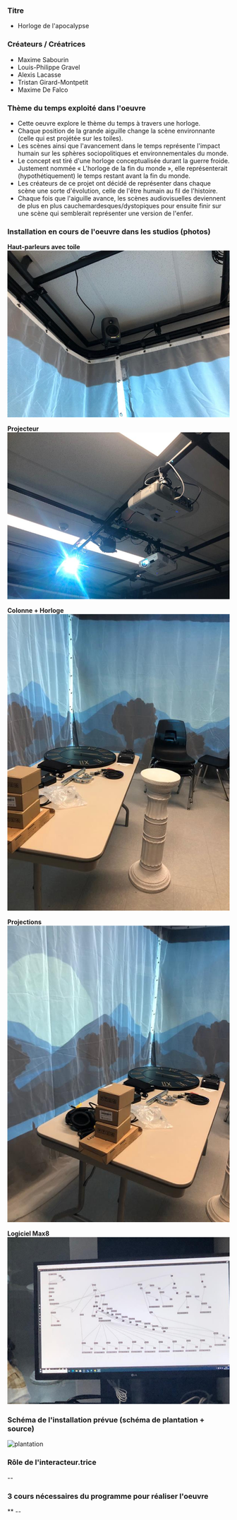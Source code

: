 ### Titre
* Horloge de l'apocalypse

### Créateurs / Créatrices
* Maxime Sabourin
* Louis-Philippe Gravel
* Alexis Lacasse
* Tristan Girard-Montpetit
* Maxime De Falco

### Thème du temps exploité dans l'oeuvre
* Cette oeuvre explore le thème du temps à travers une horloge.
* Chaque position de la grande aiguille change la scène environnante (celle qui est projétée sur les toiles).
* Les scènes ainsi que l'avancement dans le temps représente l'impact humain sur les sphères sociopolitiques et environnementales du monde. 
* Le concept est tiré d'une horloge conceptualisée durant la guerre froide. Justement nommée « L'horloge de la fin du monde », elle représenterait (hypothétiquement) le temps restant avant la fin du monde. 
* Les créateurs de ce projet ont décidé de représenter dans chaque scène une sorte d'évolution, celle de l'être humain au fil de l'histoire. 
* Chaque fois que l'aiguille avance, les scènes audiovisuelles deviennent de plus en plus cauchemardesques/dystopiques pour ensuite finir sur une scène qui semblerait représenter une version de l'enfer. 

### Installation en cours de l'oeuvre dans les studios (photos)

**Haut-parleurs avec toile** <br>
 ![hautparleur](../media/media_horloge_apo/horloge_hautparleur.jpg)
 
**Projecteur** <br>
 ![projecteur](../media/media_horloge_apo/horloge_projecteur.jpg) 
 
**Colonne + Horloge** <br>
 ![colonne](../media/media_horloge_apo/horloge_colonne.jpg)
 
**Projections** <br>
 ![projection](../media/media_horloge_apo/horloge_projection.jpg)
 
**Logiciel Max8** <br>
 ![maxinter](../media/media_horloge_apo/horloge_max_inter.jpg)

### Schéma de l'installation prévue (schéma de plantation + source)
 ![plantation](../media/media_horloge_apo/horloge_plantation.jpg)

### Rôle de l'interacteur.trice
--

### 3 cours nécessaires du programme pour réaliser l'oeuvre
** --
